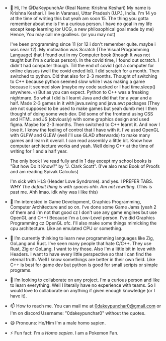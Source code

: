 - 👋 Hi, I’m @DaKeypunchAr (Real Name: Krishna Keshari)
  My name is Krishna Keshari. I live in Varanasi, Uttar Pradesh (U.P.), India.
  I'm 14 yo at the time of writing this but yeah am soon 15.
  The thing you gotta remember about me is I'm a curious person. I have no goal in my life except keep learning (or UCG, a new philosophical goal made by me)
  Hence, You may call me goalless. (or you may not)

  I've been programming since 11 (or 12 i don't remember quite. maybe i was near 12).
  My motivation was Scratch (The Visual Programming Language) that I found out in my Computer book (though It was not taught but I'm a curious person).
  In the covid time, I found out scratch. I didn't had computer though. Till the end of covid I got a computer for online classes (well the covid ended lol).
  I did scratch for a month. Then switched to python. Did that also for 2-3 months. Thought of switching to C++ because python seemed slow
  while I was making a game because it seemed slow (maybe my code sucked or I had time.sleep() anywhere. 💀) But as you can expect. Python to C++ was a freaking nightmare.
  So what I did is I learnt Java and did that for a year and a half. Made 2-3 games in it with java.swing and java.awt packages (They are not supposed to be used to make games but yeah dumb me)
  I then thought of doing some web dev. Did some of the frontend using CSS and HTML and JS (obviously) with some graphics design and used figma. Maybe for 2-3 months.
  Then switched to C++ learnt it. And now I love it. I know the feeling of control that I have with it. I've used OpenGL with GLFW and GLEW (well i'll use GLAD afterwards) to make many games
  and learn it overall. I can read assembly a little bit. Know how computer architecture works and yeah. Well doing C++ at the time of writing for 1 and a half year.

  The only book I've read fully and in 1 day except my school books is "But how Do it Know?" by "J. Clark Scott". (I've also read Book of Proofs and am reading Spivak Calculus)

  I'm sick with HLS (Header Love Syndrome). and yes. I PREFER TABS. *WHY The default thing is with spaces ahh. Am not rewriting*. (This is past me. Ahh lmao. idk why was i like this)
  
- 👀 I’m interested in Game Development, Graphics Programming, Computer Architecture and so on.
  I've done some Game Jams (yeah 2 of them and i'm not that good cz I don't use any game engines but use OpenGL and C++)
  Because I'm a Low-Level person. I've did Graphics Programming cz OpenGL ofc. I'll also make some things mimicking the cpu architecture.
  Like an emulated CPU or something.
  
- 🌱 I’m currently thinking to learn new programming languages like Zig, GoLang and Rust.
  I've seen many people that hate C/C++. They use Rust, Zig or GoLang. I want to try those. Also I'm a little bit in love with Headers.
  I want to have every little perspective so that I can find the eternal truth. Well I know somethings are better in their own field.
  Like C++ is best for game dev but python is good for small scripts or simple programs.

- 💞️ I’m looking to collaborate on any project. I'm a curious person and like to learn everything.
  Well I literally have no experience with teams. So I would love to collaborate on anything if given enough knowledge (or I have it).
  
- 📫 How to reach me.
  You can mail me at 0dakeypunchar0@gmail.com or I'm on discord Username: "0dakeypunchar0" without the quotes.
  
- 😄 Pronouns: He/Him
  I'm a male homo sapien.
  
- ⚡ Fun fact: I'm a *Homo sapien*. I am a Pokemon Fan.
<!---
DaKeypunchAr/DaKeypunchAr is a ✨ special ✨ repository because its `README.md` (this file) appears on your GitHub profile.
You can click the Preview link to take a look at your changes.
--->

